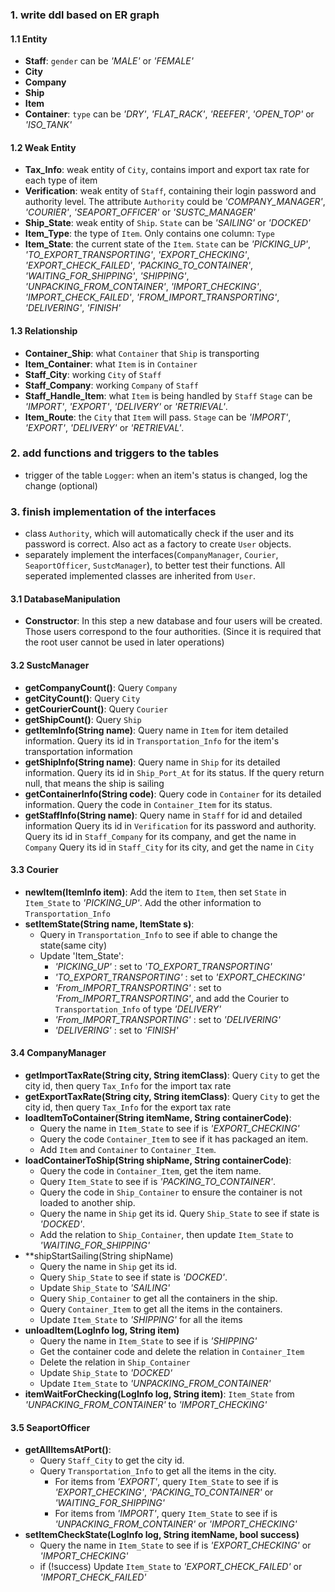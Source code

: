 ### 1. write ddl based on ER graph

#### 1.1 Entity
* **Staff**: `gender` can be _'MALE'_ or _'FEMALE'_
* **City**
* **Company**
* **Ship**
* **Item**
* **Container**: `type` can be _'DRY'_, _'FLAT_RACK'_, _'REEFER'_, _'OPEN_TOP'_ or _'ISO_TANK'_

#### 1.2 Weak Entity
* **Tax_Info**: weak entity of `City`, contains import and export tax rate for each type of item
* **Verification**: weak entity of `Staff`, containing their login password and authority level.
The attribute `Authority` could be _'COMPANY_MANAGER'_, _'COURIER'_, _'SEAPORT_OFFICER'_ or _'SUSTC_MANAGER'_
* **Ship_State**: weak entity of `Ship`. `State` can be _'SAILING'_ or _'DOCKED'_
* **Item_Type**: the type of `Item`. Only contains one column: `Type`
* **Item_State**: the current state of the `Item`. `State` can be 
_'PICKING_UP'_, _'TO_EXPORT_TRANSPORTING'_, _'EXPORT_CHECKING'_, _'EXPORT_CHECK_FAILED'_,
_'PACKING_TO_CONTAINER'_, _'WAITING_FOR_SHIPPING'_, _'SHIPPING'_, _'UNPACKING_FROM_CONTAINER'_, 
_'IMPORT_CHECKING'_, _'IMPORT_CHECK_FAILED'_, _'FROM_IMPORT_TRANSPORTING'_, _'DELIVERING'_, _'FINISH'_

#### 1.3 Relationship
* **Container_Ship**: what `Container` that `Ship` is transporting
* **Item_Container**: what `Item` is in `Container`
* **Staff_City**: working `City` of `Staff`
* **Staff_Company**: working `Company` of `Staff`
* **Staff_Handle_Item**: what `Item` is being handled by `Staff`
`Stage` can be _'IMPORT'_, _'EXPORT'_, _'DELIVERY'_ or _'RETRIEVAL'_.
* **Item_Route**: the `City` that `Item` will pass.
`Stage` can be _'IMPORT'_, _'EXPORT'_, _'DELIVERY'_ or _'RETRIEVAL'_.


### 2. add functions and triggers to the tables
* trigger of the table `Logger`: when an item's status is changed, log the change (optional)


### 3. finish implementation of the interfaces
* class `Authority`, which will automatically check if the user and its password is correct.
Also act as a factory to create `User` objects.
* separately implement the interfaces(`CompanyManager`, `Courier`, `SeaportOfficer`, `SustcManager`), 
to better test their functions. All seperated implemented classes are inherited from `User`. 

#### 3.1 DatabaseManipulation
* **Constructor**: In this step a new database and four users will be created.
Those users correspond to the four authorities. 
(Since it is required that the root user cannot be used in later operations)

#### 3.2 SustcManager
* **getCompanyCount()**: Query `Company`
* **getCityCount()**: Query `City`
* **getCourierCount()**: Query `Courier`
* **getShipCount()**: Query `Ship`
* **getItemInfo(String name)**: Query name in `Item` for item detailed information. 
Query its id in `Transportation_Info` for the item's transportation information
* **getShipInfo(String name)**: Query name in `Ship` for its detailed information. 
Query its id in `Ship_Port_At` for its status.
If the query return null, that means the ship is sailing
* **getContainerInfo(String code)**: Query code in `Container` for its detailed information. 
Query the code in `Container_Item` for its status.
* **getStaffInfo(String name)**: Query name in `Staff` for id and detailed information
Query its id in `Verification` for its password and authority.
Query its id in `Staff_Company` for its company, and get the name in `Company`
Query its id in `Staff_City` for its city, and get the name in `City`

#### 3.3 Courier
* **newItem(ItemInfo item)**: Add the item to `Item`, 
then set `State` in `Item_State` to _'PICKING_UP'_.
Add the other information to `Transportation_Info`
* **setItemState(String name, ItemState s)**: 
  * Query in `Transportation_Info` to see if able to change the state(same city)
  * Update 'Item_State':
    * _'PICKING_UP'_ : set to _'TO_EXPORT_TRANSPORTING'_
    * _'TO_EXPORT_TRANSPORTING'_ : set to _'EXPORT_CHECKING'_
    * _'From_IMPORT_TRANSPORTING'_ : set to _'From_IMPORT_TRANSPORTING'_, 
    and add the Courier to `Transportation_Info` of type _'DELIVERY'_
    * _'From_IMPORT_TRANSPORTING'_ : set to _'DELIVERING'_
    * _'DELIVERING'_ : set to _'FINISH'_

#### 3.4 CompanyManager
* **getImportTaxRate(String city, String itemClass)**: 
Query `City` to get the city id, then query `Tax_Info` for the import tax rate
* **getExportTaxRate(String city, String itemClass)**:
Query `City` to get the city id, then query `Tax_Info` for the export tax rate
* **loadItemToContainer(String itemName, String containerCode)**:
  * Query the name in `Item_State` to see if is _'EXPORT_CHECKING'_
  * Query the code `Container_Item` to see if it has packaged an item.
  * Add `Item` and `Container` to `Container_Item`.
* **loadContainerToShip(String shipName, String containerCode)**:
  * Query the code in `Container_Item`, get the item name.
  * Query `Item_State` to see if is _'PACKING_TO_CONTAINER'_.
  * Query the code in `Ship_Container` to ensure the container is not loaded to another ship.
  * Query the name in `Ship` get its id. Query `Ship_State` to see if state is _'DOCKED'_.
  * Add the relation to `Ship_Container`, then update `Item_State` to _'WAITING_FOR_SHIPPING'_
* **shipStartSailing(String shipName)
  * Query the name in `Ship` get its id. 
  * Query `Ship_State` to see if state is _'DOCKED'_.
  * Update `Ship_State` to _'SAILING'_
  * Query `Ship_Container` to get all the containers in the ship.
  * Query `Container_Item` to get all the items in the containers.
  * Update `Item_State` to _'SHIPPING'_ for all the items
* **unloadItem(LogInfo log, String item)**
  * Query the name in `Item_State` to see if is _'SHIPPING'_
  * Get the container code and delete the relation in `Container_Item`
  * Delete the relation in `Ship_Container`
  * Update `Ship_State` to _'DOCKED'_
  * Update `Item_State` to _'UNPACKING_FROM_CONTAINER'_
* **itemWaitForChecking(LogInfo log, String item)**:
`Item_State` from _'UNPACKING_FROM_CONTAINER'_ to _'IMPORT_CHECKING'_

#### 3.5 SeaportOfficer
* **getAllItemsAtPort()**:
  * Query `Staff_City` to get the city id.
  * Query `Transportation_Info` to get all the items in the city.
    * For items from _'EXPORT'_, query `Item_State` to see if is 
    _'EXPORT_CHECKING'_, _'PACKING_TO_CONTAINER'_ or _'WAITING_FOR_SHIPPING'_
    * For items from _'IMPORT'_, query `Item_State` to see if is 
    _'UNPACKING_FROM_CONTAINER'_ or _'IMPORT_CHECKING'_
* **setItemCheckState(LogInfo log, String itemName, bool success)**
  * Query the name in `Item_State` to see if is _'EXPORT_CHECKING'_ or _'IMPORT_CHECKING'_
  * if (!success) Update `Item_State` to _'EXPORT_CHECK_FAILED'_ or _'IMPORT_CHECK_FAILED'_